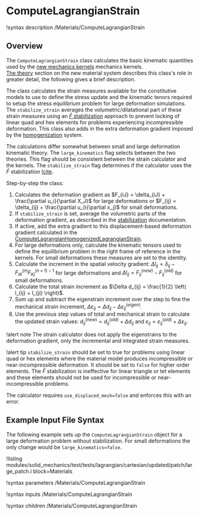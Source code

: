 # ComputeLagrangianStrain

!syntax description /Materials/ComputeLagrangianStrain

## Overview

The `ComputeLagrangianStrain` class calculates the basic kinematic quantities used by
the [new mechanics kernels](LagrangianKernelTheory.md) mechanics kernels.  
[The theory](NewMaterialSystem.md) section on the new material system describes this
class's role in greater detail, the following gives a brief description.

The class calculates the strain measures available for the constitutive models to
use to define the stress update and the kinematic tenors required to setup
the stress equilibrium problem for large deformation simulations.
The `stabilize_strain` averages the volumetric/dilatational part
of these strain measures  using an [$\bar{F}$ stabilization](Stabilization.md) approach
to prevent locking of linear quad and hex elements for problems experiencing incompressible
deformation.  This class also adds in the extra deformation gradient imposed by the
[homogenization](Homogenization.md) system.

The calculations differ somewhat between small and large deformation kinematic theory.
The `large_kinematics` flag selects between the two theories.
This flag should be consistent between the strain calculator and the kernels.
The
`stabilize_strain` flag determines if the calculator uses the $\bar{F}$ stabilization [!cite](de1996design).

Step-by-step the class:

1. Calculates the deformation gradient as $F_{iJ} = \delta_{iJ} + \frac{\partial u_i}{\partial X_J}$ for large deformations or $F_{ij} = \delta_{ij} + \frac{\partial u_i}{\partial x_j}$ for small deformations.
2. If `stabilize_strain` is set, average the volumetric parts of the deformation gradient, as described in the [stabilization](Stabilization.md) documentation.
3. If active, add the extra gradient to this displacement-based deformation gradient calculated in the [ComputeLagrangianHomogenizedLagrangianStrain](ComputeLagrangianHomogenizedLagrangianStrain).
4. For large deformations only, calculate the kinematic tensors used to define the equilibrium problem in the right frame of reference in the kernels.  For small deformations these measures are set to the identity.
5. Calculate the increment in the spatial velocity gradient: $\Delta l_{ij} = \delta_{ij} - F^{(n)}_{iK} F^{(n+1)-1}_{Kj}$ for large deformations and $\Delta l_{ij} = F_{ij}^{(new)} - F_{ij}^{(old)}$ for small deformations.
6. Calculate the total strain increment as $\Delta d_{ij} = \frac{1}{2} \left( l_{ij} + l_{ji} \right)$.
7. Sum up and subtract the eigenstrain increment over the step to fine the mechanical strain increment, $\Delta \varepsilon_{ij} = \Delta d_{ij} - \Delta \varepsilon_{ij}^{(eigen)}$.
8. Use the previous step values of total and mechanical strain to calculate the updated strain values: $d_{ij}^{(new)} = d_{ij}^{(old)} + \Delta d_{ij}$ and $\varepsilon_{ij} = \varepsilon_{ij}^{(old)} + \Delta \varepsilon_{ij}$.

!alert note
The strain calculator does not apply the eigenstrains to the deformation gradient, only the incremental and integrated strain measures.

!alert tip
`stabilize_strain` should be set to true for problems using linear quad or hex elements where the material model produces incompressible or near-incompressible deformation.  It should be set to `false` for higher order elements.
The $\bar{F}$ stabilization is ineffective for linear triangle or tet elements and these elements should not be used for incompressible or near-incompressible problems.

The calculator requires `use_displaced_mesh=false` and enforces this with an error.

## Example Input File Syntax

The following example sets up the `ComputeLagrangianStrain` object for a large deformation problem without stabilization.
For small deformations the only change would be `large_kinematics=false`.

!listing modules/solid_mechanics/test/tests/lagrangian/cartesian/updated/patch/large_patch.i
         block=Materials

!syntax parameters /Materials/ComputeLagrangianStrain

!syntax inputs /Materials/ComputeLagrangianStrain

!syntax children /Materials/ComputeLagrangianStrain
